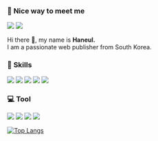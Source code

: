 ### 🤞 **Nice way to meet me**

<img src="https://img.shields.io/badge/skyyyy8908@gmail.com-EA4335?style=flat-square&logo=gmail&logoColor=white"/> <img src="https://img.shields.io/badge/skyyyy8908-E4405F?style=flat-square&logo=instagram&logoColor=white"/> 


Hi there 👋, my name is **Haneul.**  
I am a passionate web publisher from South Korea.

### 💪 **Skills**  

<img src="https://img.shields.io/badge/HTML5-E34F26?style=flat-square&logo=html5&logoColor=white"/>  <img src="https://img.shields.io/badge/CSS3-1572B6?style=flat-square&logo=css3&logoColor=white"/>  <img src="https://img.shields.io/badge/SASS-CC6699?style=flat-square&logo=sass&logoColor=white"/>  <img src="https://img.shields.io/badge/JS-F7DF1E?style=flat-square&logo=javascript&logoColor=black"/>  <img src="https://img.shields.io/badge/vue.js-4FC08D?style=flat-square&logo=vuedotjs&logoColor=white"/>

### 💻 **Tool**  

<img src="https://img.shields.io/badge/github-181717?style=flat-square&logo=github&logoColor=white">  <img src="https://img.shields.io/badge/VS Code-007ACC?style=flat-square&logo=visualstudiocode&logoColor=white">  <img src="https://img.shields.io/badge/Ps-31A8FF?style=flat-square&logo=adobephotoshop&logoColor=white">  <img src="https://img.shields.io/badge/IA-FF9A00?style=flat-square&logo=adobeillustrator&logoColor=white">  


[![Top Langs](https://github-readme-stats.vercel.app/api/top-langs/?username=psky95&layout=compact)](https://github.com/psky95/github-readme-stats)


